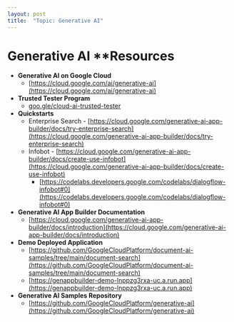 ```yaml
---
layout: post
title:  "Topic: Generative AI"
---
```


# Generative AI **Resources



* **Generative AI on Google Cloud**
    * [https://cloud.google.com/ai/generative-ai](https://cloud.google.com/ai/generative-ai)
* **Trusted Tester Program**
    * [goo.gle/cloud-ai-trusted-tester](http://goo.gle/cloud-ai-trusted-tester)
* **Quickstarts**
    * Enterprise Search - [https://cloud.google.com/generative-ai-app-builder/docs/try-enterprise-search](https://cloud.google.com/generative-ai-app-builder/docs/try-enterprise-search)
    * Infobot - [https://cloud.google.com/generative-ai-app-builder/docs/create-use-infobot](https://cloud.google.com/generative-ai-app-builder/docs/create-use-infobot)
        * [https://codelabs.developers.google.com/codelabs/dialogflow-infobot#0](https://codelabs.developers.google.com/codelabs/dialogflow-infobot#0) 
* **Generative AI App Builder Documentation**
    * [https://cloud.google.com/generative-ai-app-builder/docs/introduction](https://cloud.google.com/generative-ai-app-builder/docs/introduction)
* **Demo Deployed Application**
    * [https://github.com/GoogleCloudPlatform/document-ai-samples/tree/main/document-search](https://github.com/GoogleCloudPlatform/document-ai-samples/tree/main/document-search)
    * [https://genappbuilder-demo-lnppzg3rxa-uc.a.run.app](https://genappbuilder-demo-lnppzg3rxa-uc.a.run.app)
* **Generative AI Samples Repository**
    * [https://github.com/GoogleCloudPlatform/generative-ai](https://github.com/GoogleCloudPlatform/generative-ai)
